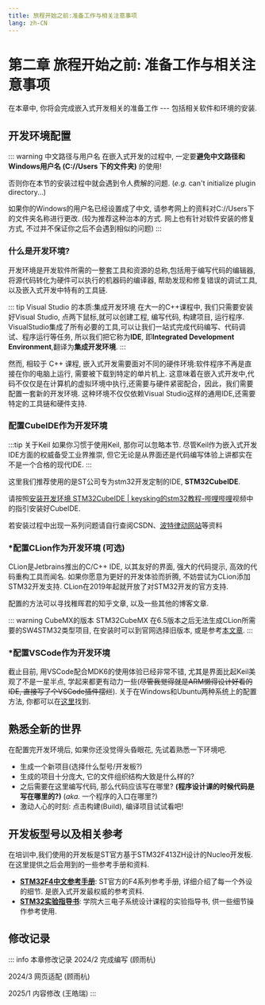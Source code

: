 ```yaml
---
title: 旅程开始之前:准备工作与相关注意事项
lang: zh-CN
---
```


# 第二章 旅程开始之前: 准备工作与相关注意事项

在本章中, 你将会完成嵌入式开发相关的准备工作 ---
包括相关软件和环境的安装.

## 开发环境配置

::: warning 中文路径与用户名
在嵌入式开发的过程中, 一定要**避免中文路径和Windows用户名
(C://Users 下的文件夹)** 的使用!

否则你在本节的安装过程中就会遇到令人费解的问题. (*e.g.* can't initialize plugin directory...)

如果你的Windows的用户名已经设置成了中文, 请参考网上的资料对C://Users下的文件夹名称进行更改. (较为推荐这种治本的方式. 网上也有针对软件安装的修复方式, 不过并不保证你之后不会遇到相似的问题)
:::

### 什么是开发环境?

开发环境是开发软件所需的一整套工具和资源的总称,包括用于编写代码的编辑器,将源代码转化为硬件可以执行的机器码的编译器,
帮助发现和修复错误的调试工具,以及嵌入式开发中特有的工具链.

::: tip Visual Studio 的本质:集成开发环境
在大一的C++课程中, 我们只需要安装好Visual Studio, 点两下鼠标,就可以创建工程, 
编写代码, 构建项目, 运行程序. VisualStudio集成了所有必要的工具,可以让我们一站式完成代码编写、代码调试、程序运行等任务,
所以我们把它称为**IDE**, 即**Integrated Development Environment**,翻译为**集成开发环境**.
:::

然而, 相较于 C++ 课程, 嵌入式开发需要面对不同的硬件环境:软件程序不再是直接在你的电脑上运行, 需要被下载到特定的单片机上.
这意味着在嵌入式开发中,代码不仅仅是在计算机的虚拟环境中执行,还需要与硬件紧密配合，因此，我们需要配置一套新的开发环境.
这种环境不仅仅依赖Visual Studio这样的通用IDE,还需要特定的工具链和硬件支持.


### 配置CubeIDE作为开发环境

:::tip 关于Keil
如果你习惯于使用Keil, 那你可以忽略本节.
尽管Keil作为嵌入式开发IDE方面的权威备受工业界推崇,
但它无论是从界面还是代码编写体验上讲都实在不是一个合格的现代IDE.
:::

这里我们推荐使用的是ST公司专为stm32开发定制的IDE, **STM32CubeIDE**.

请按照[安装开发环境 STM32CubeIDE \|
keysking的stm32教程-哔哩哔哩](https://www.bilibili.com/video/BV1HM411b78E)视频中的指引安装好CubeIDE.

若安装过程中出现一系列问题请自行查阅CSDN、[波特律动网站](https://docs.baud-dance.com/docs/stm32/intro)等资料

### \*配置CLion作为开发环境 (可选)

CLion是Jetbrains推出的C/C++ IDE, 以其友好的界面, 强大的代码提示,
高效的代码重构工具而闻名. 如果你愿意为更好的开发体验而折腾,
不妨尝试为CLion添加STM32开发支持.
CLion在2019年起就开放了对STM32开发的官方支持.

配置的方法可以寻找稚晖君的知乎文章, 以及一些其他的博客文章.

::: warning CubeMX的版本
STM32CubeMX 在6.5版本之后无法生成CLion所需要的SW4STM32类型项目,
在安装时可以到官网选择旧版本,
或是参考[本文章](https://blog.csdn.net/m0_54490453/article/details/128921674).
:::


### \*配置VSCode作为开发环境

截止目前, 用VSCode配合MDK6的使用体验已经非常不错, 尤其是界面比起Keil美观了不是一星半点, 学起来都更有动力一些(<del>尽管我觉得就是ARM懒得设计好看的IDE, 直接写了个VSCode插件摆烂</del>). 关于在Windows和Ubuntu两种系统上的配置方法, 你都可以在[这里](../old/mdk6.md)找到.

## 熟悉全新的世界

在配置完开发环境后, 如果你还没觉得头昏眼花, 先试着熟悉一下环境吧.

-   生成一个新项目(选择什么型号/开发板?)
-   生成的项目十分庞大, 它的文件组织结构大致是什么样的?
-   之后需要在这里编写代码, 那么代码应该写在哪里?
    **(程序设计课的时候代码是写在哪里的?)** (*aka.* 一个程序的入口在哪里?)
-   激动人心的时刻: 点击构建(Build), 编译项目试试看吧!

## 开发板型号以及相关参考

在培训中,我们使用的开发板是ST官方基于STM32F413ZH设计的Nucleo开发板. 在这里提供之后会用到的一些参考手册和资料.

- [**STM32F4中文参考手册**](/stm32f4referencemanual.pdf): ST官方的F4系列参考手册, 详细介绍了每一个外设的细节. 是嵌入式开发最权威的参考资料.
- [**STM32实验指导书**](/STM32实验指导书.pdf): 学院大三电子系统设计课程的实验指导书, 供一些细节操作参考使用.

## 修改记录
::: info 本章修改记录
2024/2 完成编写 (顾雨杭)

2024/3 网页适配 (顾雨杭)

2025/1 内容修改 (王皓瑞)
:::